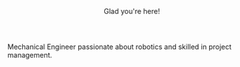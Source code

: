 <header>


Glad you're here!

</header>




Mechanical Engineer passionate about robotics and skilled in project management.


